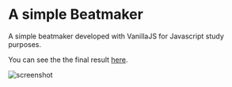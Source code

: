 # A simple Beatmaker

A simple beatmaker developed with VanillaJS for Javascript study purposes.

You can see the the final result [here](https://simple-beatmaker.netlify.app/).

![screenshot](/assets/img/simple-beatmaker-screenshot.pngimg/screenshot.png)
